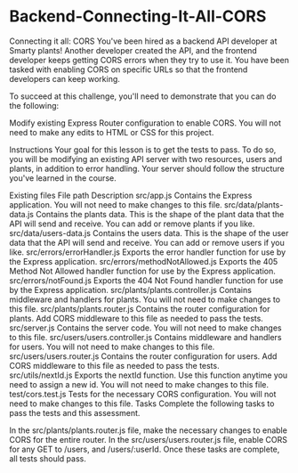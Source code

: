 # Backend-Connecting-It-All-CORS

Connecting it all: CORS
You've been hired as a backend API developer at Smarty plants!
Another developer created the API, and the frontend developer keeps getting CORS errors when they try to use it.
You have been tasked with enabling CORS on specific URLs so that
the frontend developers can keep working.

To succeed at this challenge, you'll need to demonstrate that you can do the following:

Modify existing Express Router configuration to enable CORS.
You will not need to make any edits to HTML or CSS for this project.

Instructions
Your goal for this lesson is to get the tests to pass.
To do so, you will be modifying an existing API server with two resources, users and plants, in addition to error handling.
Your server should follow the structure you've learned in the course.

Existing files
File path	Description
src/app.js	Contains the Express application. You will not need to make changes to this file.
src/data/plants-data.js	Contains the plants data. This is the shape of the plant data that the API will send and receive. You can add or remove plants if you like.
src/data/users-data.js	Contains the users data. This is the shape of the user data that the API will send and receive. You can add or remove users if you like.
src/errors/errorHandler.js	Exports the error handler function for use by the Express application.
src/errors/methodNotAllowed.js	Exports the 405 Method Not Allowed handler function for use by the Express application.
src/errors/notFound.js	Exports the 404 Not Found handler function for use by the Express application.
src/plants/plants.controller.js	Contains middleware and handlers for plants. You will not need to make changes to this file.
src/plants/plants.router.js	Contains the router configuration for plants. Add CORS middleware to this file as needed to pass the tests.
src/server.js	Contains the server code. You will not need to make changes to this file.
src/users/users.controller.js	Contains middleware and handlers for users. You will not need to make changes to this file.
src/users/users.router.js	Contains the router configuration for users. Add CORS middleware to this file as needed to pass the tests.	
src/utils/nextId.js	Exports the nextId function. Use this function anytime you need to assign a new id. You will not need to make changes to this file.
test/cors.test.js	Tests for the necessary CORS configuration. You will not need to make changes to this file.
Tasks
Complete the following tasks to pass the tests and this assessment.

In the src/plants/plants.router.js file, make the necessary changes to enable CORS for the entire router.
In the src/users/users.router.js file, enable CORS for any GET to /users, and /users/:userId.
Once these tasks are complete, all tests should pass.
